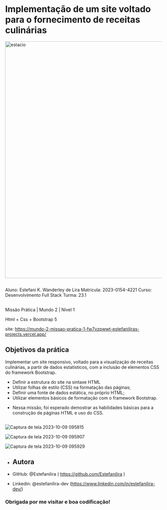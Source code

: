 # Implementação de um site voltado para o fornecimento de receitas culinárias

<img width="762" alt="estacio" src="https://github.com/Estefanilira/mundo-2-missao-pratica-1/assets/126111557/99bba66d-30fc-437a-a2ca-c48003d36a49">

##

Aluno: Estefani K. Wanderley de Lira
Matricula: 2023-0154-4221
Curso: Desenvolvimento Full Stack
Turma: 23.1

##

Missão Prática | Mundo 2 | Nível 1

Html + Css + Bootstrap 5

site: https://mundo-2-missao-pratica-1-fw7vzpwwt-estefaniliras-projects.vercel.app/

## Objetivos da prática

Implementar um site responsivo, voltado para a visualização de receitas culinárias, a partir de dados
estatísticos, com a inclusão de elementos CSS do framework Bootstrap.

* Definir a estrutura do site na sintaxe HTML
* Utilizar folhas de estilo (CSS) na formatação das páginas;
* Definir uma fonte de dados estática, no próprio HTML;
* Utilizar elementos básicos de formatação com o framework Bootstrap.

- Nessa missão, foi esperado demostrar as habilidades básicas para a
construção de páginas HTML e uso do CSS.

##


![Captura de tela 2023-10-09 095815](https://github.com/Estefanilira/mundo-2-missao-pratica-1/assets/126111557/405982d1-e43b-4f91-8a66-a9f5cd4d359b)

![Captura de tela 2023-10-09 095907](https://github.com/Estefanilira/mundo-2-missao-pratica-1/assets/126111557/e62b9335-1d34-491d-aed8-6eea26802c2b)

![Captura de tela 2023-10-09 095929](https://github.com/Estefanilira/mundo-2-missao-pratica-1/assets/126111557/0ba92a18-baa4-4294-80a4-4a81ffada07a)

* ## Autora

* GitHub: @Estefanilira ( https://github.com/Estefanilira )
* Linkedin: @estefanilira-dev (https://www.linkedin.com/in/estefanilira-dev/)
 
### Obrigada por me visitar e boa codificação!
